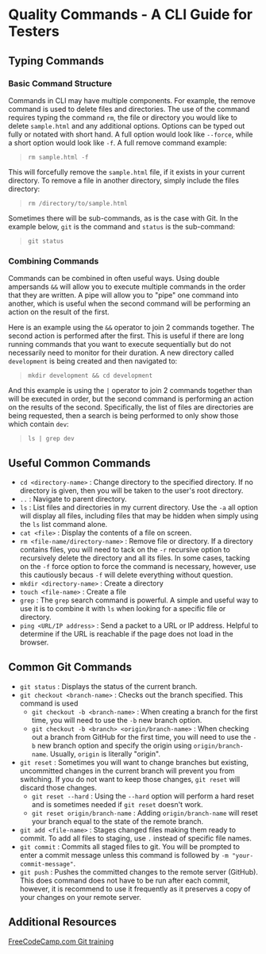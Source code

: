 # Quality Commands - A CLI Guide for Testers

## Typing Commands

### Basic Command Structure

Commands in CLI may have multiple components. For example, the remove command is used to delete files and directories. The use of the command requires typing the command `rm`, the file or directory you would like to delete `sample.html` and any additional options. Options can be typed out fully or notated with short hand. A full option would look like `--force`, while a short option would look like `-f`. A full remove command example:

> `rm sample.html -f`

This will forcefully remove the `sample.html` file, if it exists in your current directory. To remove a file in another directory, simply include the files directory:

> `rm /directory/to/sample.html`

Sometimes there will be sub-commands, as is the case with Git. In the example below, `git` is the command and `status` is the sub-command:

> `git status`

### Combining Commands

Commands can be combined in often useful ways. Using double ampersands `&&` will allow you to execute multiple commands in the order that they are written. A pipe will allow you to "pipe" one command into another, which is useful when the second command will be performing an action on the result of the first.

Here is an example using the `&&` operator to join 2 commands together. The second action is performed after the first. This is useful if there are long running commands that you want to execute sequentially but do not necessarily need to monitor for their duration. A new directory called `development` is being created and then navigated to:

> `mkdir development && cd development`

And this example is using the `|` operator to join 2 commands together than will be executed in order, but the second command is performing an action on the results of the second. Specifically, the list of files are directories are being requested, then a search is being performed to only show those which contain `dev`:

> `ls | grep dev`

## Useful Common Commands

- `cd <directory-name>` : Change directory to the specified directory. If no directory is given, then you will be taken to the user's root directory.
- `..` : Navigate to parent directory.
- `ls` : List files and directories in my current directory. Use the `-a` all option will display all files, including files that may be hidden when simply using the `ls` list command alone.
- `cat <file>` : Display the contents of a file on screen.
- `rm <file-name/directory-name>` : Remove file or directory. If a directory contains files, you will need to tack on the `-r` recursive option to recursively delete the directory and all its files. In some cases, tacking on the `-f` force option to force the command is necessary, however, use this cautiously becaus `-f` will delete everything without question.
- `mkdir <directory-name>` : Create a directory
- `touch <file-name>` : Create a file
- `grep` : The `grep` search command is powerful. A simple and useful way to use it is to combine it with `ls` when looking for a specific file or directory.
- `ping <URL/IP address>` : Send a packet to a URL or IP address. Helpful to determine if the URL is reachable if the page does not load in the browser.

## Common Git Commands

- `git status` : Displays the status of the current branch.
- `git checkout <branch-name>` : Checks out the branch specified. This command is used
  - `git checkout -b <branch-name>` : When creating a branch for the first time, you will need to use the `-b` new branch option.
  - `git checkout -b <branch> <origin/branch-name>` : When checking out a branch from GitHub for the first time, you will need to use the `-b` new branch option and specify the origin using `origin/branch-name`. Usually, `origin` is literally "origin".
- `git reset` : Sometimes you will want to change branches but existing, uncommitted changes in the current branch will prevent you from switching. If you do not want to keep those changes, `git reset` will discard those changes.
  - `git reset --hard` : Using the `--hard` option will perform a hard reset and is sometimes needed if `git reset` doesn't work.
  - `git reset origin/branch-name` : Adding `origin/branch-name` will reset your branch equal to the state of the remote branch.
- `git add <file-name>` : Stages changed files making them ready to commit. To add all files to staging, use `.` instead of specific file names.
- `git commit` : Commits all staged files to git. You will be prompted to enter a commit message unless this command is followed by `-m "your-commit-message"`.
- `git push` : Pushes the committed changes to the remote server (GitHub). This does command does not have to be run after each commit, however, it is recommend to use it frequently as it preserves a copy of your changes on your remote server.

## Additional Resources

[FreeCodeCamp.com Git training](https://www.freecodecamp.org/news/git-and-github-crash-course/)
